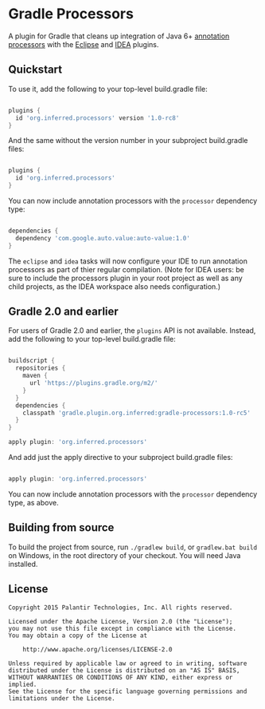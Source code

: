Gradle Processors
=================

A plugin for Gradle that cleans up integration of Java 6+ [annotation processors][] with the
[Eclipse][] and [IDEA][] plugins.

[annotation processors]: http://docs.oracle.com/javase/6/docs/api/javax/annotation/processing/Processor.html
[Eclipse]: https://docs.gradle.org/current/userguide/eclipse_plugin.html
[IDEA]: https://docs.gradle.org/current/userguide/idea_plugin.html

Quickstart
----------

To use it, add the following to your top-level build.gradle file:

```gradle

plugins {
  id 'org.inferred.processors' version '1.0-rc8'
}
```

And the same without the version number in your subproject build.gradle files:

```gradle

plugins {
  id 'org.inferred.processors'
}
```

You can now include annotation processors with the `processor` dependency type:

```gradle

dependencies {
  dependency 'com.google.auto.value:auto-value:1.0'
}
```

The `eclipse` and `idea` tasks will now configure your IDE to run annotation processors as part
of thier regular compilation. (Note for IDEA users: be sure to include the processors plugin in
your root project as well as any child projects, as the IDEA workspace also needs configuration.)

Gradle 2.0 and earlier
----------------------

For users of Gradle 2.0 and earlier, the `plugins` API is not available. Instead, add the
following to your top-level build.gradle file:

```gradle

buildscript {
  repositories {
    maven {
      url 'https://plugins.gradle.org/m2/'
    }
  }
  dependencies {
    classpath 'gradle.plugin.org.inferred:gradle-processors:1.0-rc5'
  }
}

apply plugin: 'org.inferred.processors'
```

And add just the apply directive to your subproject build.gradle files:

```gradle

apply plugin: 'org.inferred.processors'
```

You can now include annotation processors with the `processor` dependency type, as above.

Building from source
--------------------

To build the project from source, run `./gradlew build`, or `gradlew.bat build` on Windows,
in the root directory of your checkout. You will need Java installed.

License
-------

```
Copyright 2015 Palantir Technologies, Inc. All rights reserved.

Licensed under the Apache License, Version 2.0 (the "License");
you may not use this file except in compliance with the License.
You may obtain a copy of the License at

    http://www.apache.org/licenses/LICENSE-2.0

Unless required by applicable law or agreed to in writing, software
distributed under the License is distributed on an "AS IS" BASIS,
WITHOUT WARRANTIES OR CONDITIONS OF ANY KIND, either express or implied.
See the License for the specific language governing permissions and
limitations under the License.
```

